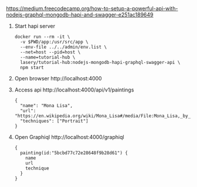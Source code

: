 https://medium.freecodecamp.org/how-to-setup-a-powerful-api-with-nodejs-graphql-mongodb-hapi-and-swagger-e251ac189649

1. Start hapi server
    ```
    docker run --rm -it \
      -v $PWD/app:/usr/src/app \
      --env-file ../../admin/env.list \
      --net=host --pid=host \
      --name=tutorial-hub \
      lasery/tutorial-hub:nodejs-mongodb-hapi-graphql-swagger-api \
      npm start
    ```

1. Open browser
http://localhost:4000

1. Access api
http://localhost:4000/api/v1/paintings
    ```
    {
      "name": "Mona Lisa",
      "url": "https://en.wikipedia.org/wiki/Mona_Lisa#/media/File:Mona_Lisa,_by_Leonardo_da_Vinci,_from_C2RMF_retouched.jpg",
      "techniques": ["Portrait"]
    }
    ```

1. Open Graphiql
http://localhost:4000/graphiql
    ```
    {
      painting(id:"5bcbd77c72e28648f9b28d61") {
        name
        url
        technique
      }
    }
    ```
